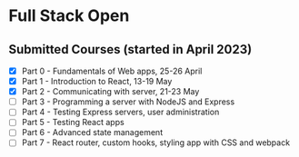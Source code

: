 # Full Stack Open

## Submitted Courses (started in April 2023)
- [x] Part 0 - Fundamentals of Web apps, 25-26 April
- [x] Part 1 - Introduction to React, 13-19 May
- [x] Part 2 - Communicating with server, 21-23 May
- [ ] Part 3 - Programming a server with NodeJS and Express
- [ ] Part 4 - Testing Express servers, user administration
- [ ] Part 5 - Testing React apps
- [ ] Part 6 - Advanced state management
- [ ] Part 7 - React router, custom hooks, styling app with CSS and webpack
